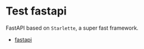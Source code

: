 # Test fastapi


FastAPI based on `Starlette`, a super fast framework.

- [fastapi](https://github.com/tiangolo/fastapi)
